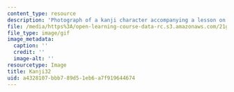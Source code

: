```yaml
---
content_type: resource
description: 'Photograph of a kanji character accompanying a lesson on Japanese. '
file: /media/https%3A/open-learning-course-data-rc.s3.amazonaws.com/21g-504-japanese-iv-spring-2009/a4328107bbb789d51eb6a7f919644674_Kanji32.gif
file_type: image/gif
image_metadata:
  caption: ''
  credit: ''
  image-alt: ''
resourcetype: Image
title: Kanji32
uid: a4328107-bbb7-89d5-1eb6-a7f919644674
---
```

